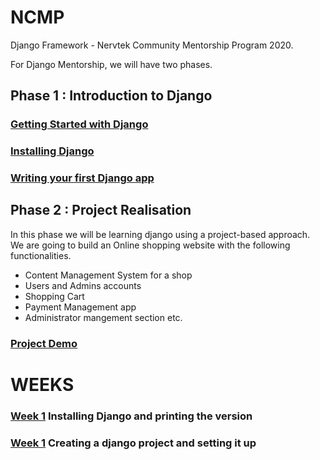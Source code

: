 # NCMP
 Django Framework - Nervtek Community Mentorship Program 2020.
 
For Django Mentorship, we will have two phases. 
## Phase 1 : Introduction to Django
### [Getting Started with Django](https://docs.djangoproject.com/en/3.1/intro/)
### [Installing Django](https://docs.djangoproject.com/en/3.1/intro/install/)
### [Writing your first Django app](https://docs.djangoproject.com/en/3.1/intro/tutorial01/)


## Phase 2 : Project Realisation
In this phase we will be learning django using a project-based approach. We are going to build an Online shopping website with the following functionalities.
- Content Management System for a shop
- Users and Admins accounts
- Shopping Cart
- Payment Management app
- Administrator mangement section etc.
### [ Project Demo ](https://itzomen.pythonanywhere.com/)

# WEEKS
### [Week 1](/Week1) Installing Django and printing the version
### [Week 1](/Week2) Creating a django project and setting it up